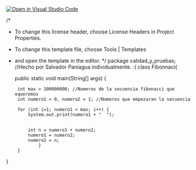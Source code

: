 [![Open in Visual Studio Code](https://classroom.github.com/assets/open-in-vscode-c66648af7eb3fe8bc4f294546bfd86ef473780cde1dea487d3c4ff354943c9ae.svg)](https://classroom.github.com/online_ide?assignment_repo_id=9762281&assignment_repo_type=AssignmentRepo)


/*
 * To change this license header, choose License Headers in Project Properties.
 * To change this template file, choose Tools | Templates
 * and open the template in the editor.
 */
package calidad_y_pruebas;
//Hecho por Salvador Paniagua individualmente. :(
class Fibonnaci{  

	public static void main(String[] args) {

		int max = 100000000; //Numeros de la secuencia fibonacci que equeremos
		int numero1 = 0, numero2 = 1; //Numeros que empezaran la secuencia
        
		for (int i=1; numero1 < max; i++) {
			System.out.print(numero1 + "  ");
                
                        
			int n = numero1 + numero2;
			numero1 = numero2;
			numero2 = n;
                }
        }
}
